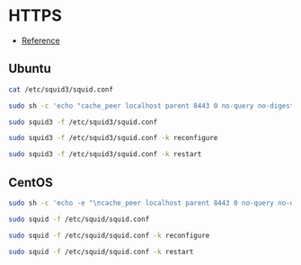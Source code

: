# HTTPS

- [Reference](http://www.squid-cache.org/Doc/config/cache_peer/)

## Ubuntu

```sh
cat /etc/squid3/squid.conf
```

```sh
sudo sh -c 'echo "cache_peer localhost parent 8443 0 no-query no-digest no-netdb-exchange default login=[username]:[password]" >> /etc/squid3/squid.conf'
```

```sh
sudo squid3 -f /etc/squid3/squid.conf
```

```sh
sudo squid3 -f /etc/squid3/squid.conf -k reconfigure
```

```sh
sudo squid3 -f /etc/squid3/squid.conf -k restart
```


## CentOS

```sh
sudo sh -c 'echo -e "\ncache_peer localhost parent 8443 0 no-query no-digest no-netdb-exchange default login=[username]:[password]" >> /etc/squid/squid.conf'
```

```sh
sudo squid -f /etc/squid/squid.conf
```

```sh
sudo squid -f /etc/squid/squid.conf -k reconfigure
```

```sh
sudo squid -f /etc/squid/squid.conf -k restart
```
